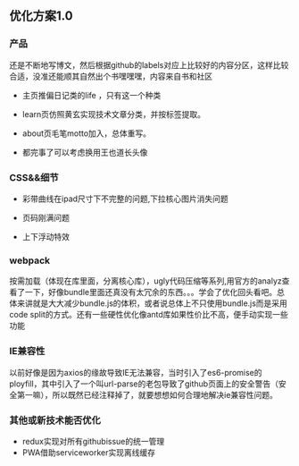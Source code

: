## 优化方案1.0

### 产品

还是不断地写博文，然后根据github的labels对应上比较好的内容分区，这样比较合适，没准还能顺其自然出个书嘿嘿嘿，内容来自书和社区

* 主页推偏日记类的life ，只有这一个种类

* learn页仿照黄玄实现技术文章分类，并按标签提取。

* about页毛笔motto加入，总体重写。

* 都完事了可以考虑换用王也道长头像

### CSS&&细节

* 彩带曲线在ipad尺寸下不完整的问题,下拉核心图片消失问题

* 页码刚满问题

* 上下浮动特效

### webpack

按需加载（体现在库里面，分离核心库），ugly代码压缩等系列,用官方的analyz查看了一下，好像bundle里面还真没有太冗余的东西。。。学会了优化回头看吧。总体来讲就是大大减少bundle.js的体积，或者说总体上不只使用bundle.js而是采用code split的方式。还有一些硬性优化像antd库如果性价比不高，便手动实现一些功能


### IE兼容性

以前好像是因为axios的缘故导致IE无法兼容，当时引入了es6-promise的ployfill，其中引入了一个叫url-parse的老包导致了github页面上的安全警告（安全第一嘛），所以既然已经注释掉了，就要想想如何合理地解决ie兼容性问题。


### 其他或新技术能否优化

* redux实现对所有githubissue的统一管理
* PWA借助serviceworker实现离线缓存

